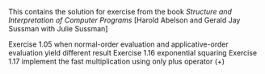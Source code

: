 This contains the solution for exercise from the book *Structure and Interpretation of Computer Programs* [Harold Abelson and Gerald Jay Sussman with Julie Sussman]

Exercise 1.05 when normal-order evaluation and applicative-order evaluation yield different result
Exercise 1.16 exponential squaring
Exercise 1.17 implement the fast multiplication using only plus operator (+)


